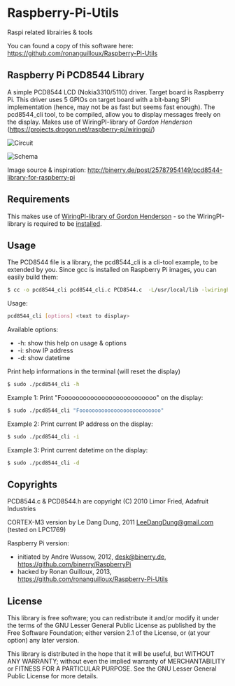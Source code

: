 Raspberry-Pi-Utils
==================

Raspi related librairies &amp; tools

You can found a copy of this software here: https://github.com/ronanguilloux/Raspberry-Pi-Utils

Raspberry Pi PCD8544 Library
----------------------------

A simple PCD8544 LCD (Nokia3310/5110) driver. Target board is Raspberry Pi. This driver uses 5 GPIOs on target board with a bit-bang SPI implementation (hence, may not be as fast but seems fast enough). The pcd8544_cli tool, to be compiled, allow you to display messages freely on the display. Makes use of WiringPI-library of _Gordon Henderson_ (https://projects.drogon.net/raspberry-pi/wiringpi/)

![Circuit](https://raw.github.com/ronanguilloux/Raspberry-Pi-Utils/master/PCD8544/resources/images/circuit.png)

![Schema](https://raw.github.com/ronanguilloux/Raspberry-Pi-Utils/master/PCD8544/resources/images/schema.jpg)

Image source & inspiration: http://binerry.de/post/25787954149/pcd8544-library-for-raspberry-pi


Requirements
------------

This makes use of [WiringPI-library of Gordon Henderson](https://projects.drogon.net/raspberry-pi/wiringpi) - so the WiringPI-library is required to be [installed](https://projects.drogon.net/raspberry-pi/wiringpi/download-and-install/). 


Usage
-----

The PCD8544 file is a library, the pcd8544_cli is a cli-tool example, to be extended by you.
Since gcc is installed on Raspberry Pi images, you can easily build them:

``` bash
$ cc -o pcd8544_cli pcd8544_cli.c PCD8544.c  -L/usr/local/lib -lwiringPi
```

Usage:

``` bash
pcd8544_cli [options] <text to display>
```

Available options:
* -h: show this help on usage & options
* -i: show IP address
* -d: show datetime

Print help informations in the terminal (will reset the display)

``` bash
$ sudo ./pcd8544_cli -h
```

Example 1: Print "Foooooooooooooooooooooooooo" on the display:

``` bash
$ sudo ./pcd8544_cli "Foooooooooooooooooooooooooo"
```

Example 2: Print current IP address on the display:

``` bash
$ sudo ./pcd8544_cli -i
```

Example 3: Print current datetime on the display:

``` bash
$ sudo ./pcd8544_cli -d
```


Copyrights
----------

PCD8544.c & PCD8544.h are copyright (C) 2010 Limor Fried, Adafruit Industries

CORTEX-M3 version by Le Dang Dung, 2011 LeeDangDung@gmail.com (tested on LPC1769)

Raspberry Pi version:

* initiated by Andre Wussow, 2012, desk@binerry.de, https://github.com/binerry/RaspberryPi
* hacked by Ronan Guilloux, 2013, https://github.com/ronanguilloux/Raspberry-Pi-Utils


License
-------

This library is free software; you can redistribute it and/or
modify it under the terms of the GNU Lesser General Public
License as published by the Free Software Foundation; either
version 2.1 of the License, or (at your option) any later version.

This library is distributed in the hope that it will be useful,
but WITHOUT ANY WARRANTY; without even the implied warranty of
MERCHANTABILITY or FITNESS FOR A PARTICULAR PURPOSE.  See the GNU
Lesser General Public License for more details.

